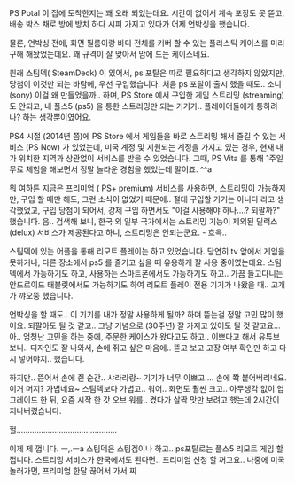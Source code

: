 PS Potal 이 집에 도착한지는 꽤 오래 되었는데요. 시간이 없어서 계속 포장도 못 뜯고, 배송 박스 채로 방에 방치 하다 시피 가지고 있다가 어제 언박싱을 했습니다.

물론, 언박싱 전에, 화면 필름이랑 바디 전체를 커버 할 수 있는 플라스틱 케이스를 미리 구해 해놨었는데요. 꽤 규격이 잘 맞아서 맘에 드는 케이스네요.

원래 스팀덱( SteamDeck) 이 있어서, ps 포탈은 따로 필요하다고 생각하지 않았지만, 당첨이 이것만 되는 바람에, 우선 구입했습니다. 처음 ps 포탈이 출시 했을 때도.. 소니 (sony) 이걸 왜 만들었을까.. 하며, PS Store 에서 구입한 게임 스트리밍 (streaming) 도 안되고, 내 플스5 (ps5) 을 통한 스트리밍만 되는 기기가..  플레이어들에게 통하려나? 하는 생각뿐이였어요. 

PS4 시절 (2014년 쯤)에 PS Store 에서 게임들을 바로 스트리밍 해서 즐길 수 있는 서비스 (PS Now) 가 있었는데, 미국 계정 및 지원되는 계정을 가지고 있는 경우, 현재 내가 위치한 지역과 상관없이 서비스를 받을 수 있었습니다. 그때, PS Vita 를 통해 1주일 무료 체험을 해보면서 정말 놀라운 경험을 했었는데 말이죠. ^^a  

뭐 여하튼 지금은 프리미엄 ( PS+ premium) 서비스를 사용하면, 스트리밍이 가능하지만, 구입 할 때만 해도, 그런 소식이 없었기 때문에.. 절대 구입할 기기는 아니다 라고 생각했었고, 구입 당첨이 되어서, 강제 구입 하면서도 "이걸 사용해야 하나....? 되팔까?" 했습니다. 음..  검색해 보니, 한국 외 일부 국가에서는 스트리밍 기능이 제외된 딜럭스 (delux) 서비스가 제공된다고 하니, 스트리밍은 안되는군요. - 흐윽..

스팀덱에 있는 어플을 통해 리모트 플레이는 하고 있었습니다. 당연히 tv 앞에서 게임을 못하거나, 다른 장소에서 ps5 를 즐기고 싶을 때 유용하게 잘 사용 중이였는데요. 스팀덱에서 가능하기도 하고, 사용하는 스마트폰에서도 가능하기도 하고.. 가끔 들고다니는 안드로이드 태블릿에서도 가능하기도 하여 리모트 플레이 전용 기기가 나왔을 때.. 고개가 꺄오뚱 했습니다.

언박싱을 할 때도.. 이 기기를 내가 정말 사용하게 될까? 하며 뜯는걸 정말 고민 많이 했어요. 되팔아도 될 것 같고.. 그냥 기념으로 (30주년) 잘 가지고 있어도 될 것 같고요... 아.. 엄청난 고민을 하는 중에, 주문한 케이스가 왔다고도 하고.. 이쁘다고 해서 유튜브 보니.. 디자인도 잘 나와서, 손에 쥐고 싶은 마음에.. 뜯고 보고 고장 여부 확인만 하고 다시 넣어야지.. 했습니다.

하지만.. 뜯어서 손에 쥔 순간.. 샤라라랑~
기기가 너무 이쁘고.... 손에 쫙 붙어버리네요. 이거 머지? 가볍네요~ 스팀덱보다 가볍고.. 워어..
화면도 훨씬 크고.. 아무생각 없이 업그레이드 한 뒤, 요즘 시작 한 갓 오브 워를.. 켰다가 살짝 맛만 보려고 했는데 2시간이 지나버렸습니다. 

헐.............................................

이제 제 껍니다. ㅡ,.ㅡa 스팀덱은 스팀겜이나 하고..
ps포탈로는 플스5 리모트 게임 할껍니다. 스트리밍 서비스가 한국에서도 된다면.. 프리미엄 신청 할 꺼고요.. 나중에 미국 놀러가면, 프리미엄 한달 끊어서 가서 찌

